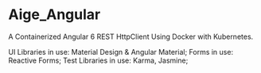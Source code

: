 # Aige_Angular
A Containerized Angular 6 REST HttpClient Using Docker with Kubernetes.

UI Libraries in use: Material Design & Angular Material;
Forms in use: Reactive Forms;
Test Libraries in use: Karma, Jasmine;

